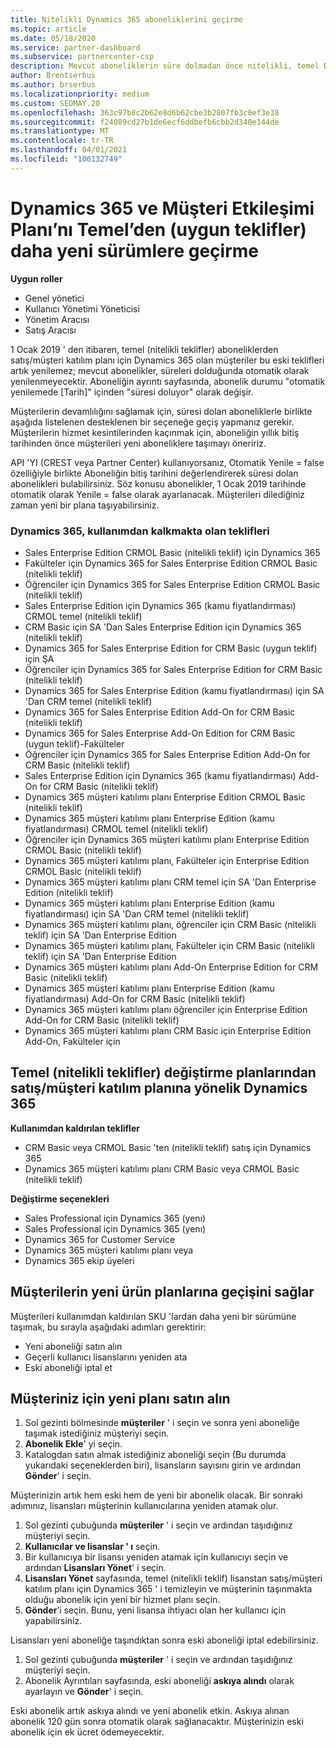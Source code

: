 ```yaml
---
title: Nitelikli Dynamics 365 aboneliklerini geçirme
ms.topic: article
ms.date: 05/18/2020
ms.service: partner-dashboard
ms.subservice: partnercenter-csp
description: Mevcut aboneliklerin süre dolmadan önce nitelikli, temel Dynamics 365 aboneliklerinden yeni bir aboneliğe nasıl geçiş yapılacağını öğrenin.
author: Brentserbus
ms.author: brserbus
ms.localizationpriority: medium
ms.custom: SEOMAY.20
ms.openlocfilehash: 363c97b8c2b62e8d6b62cbe3b2807fb3c0ef3e38
ms.sourcegitcommit: f24089cd27b1de6ecf6ddbefb6cbb2d340e144de
ms.translationtype: MT
ms.contentlocale: tr-TR
ms.lasthandoff: 04/01/2021
ms.locfileid: "106132749"
---
```

# <a name="migrate-dynamics-365-and-customer-engagement-plan-from-basic-qualified-offers-to-newer-versions"></a>Dynamics 365 ve Müşteri Etkileşimi Planı’nı Temel’den (uygun teklifler) daha yeni sürümlere geçirme

**Uygun roller**

- Genel yönetici
- Kullanıcı Yönetimi Yöneticisi
- Yönetim Aracısı
- Satış Aracısı

1 Ocak 2019 ' den itibaren, temel (nitelikli teklifler) aboneliklerden satış/müşteri katılım planı için Dynamics 365 olan müşteriler bu eski teklifleri artık yenilemez; mevcut abonelikler, süreleri dolduğunda otomatik olarak yenilenmeyecektir. Aboneliğin ayrıntı sayfasında, abonelik durumu "otomatik yenilemede [Tarih]" içinden "süresi doluyor" olarak değişir. 

Müşterilerin devamlılığını sağlamak için, süresi dolan aboneliklerle birlikte aşağıda listelenen desteklenen bir seçeneğe geçiş yapmanız gerekir. Müşterilerin hizmet kesintilerinden kaçınmak için, aboneliğin yıllık bitiş tarihinden önce müşterileri yeni aboneliklere taşımayı öneririz.

API 'YI (CREST veya Partner Center) kullanıyorsanız, Otomatik Yenile = false özelliğiyle birlikte Aboneliğin bitiş tarihini değerlendirerek süresi dolan abonelikleri bulabilirsiniz. Söz konusu abonelikler, 1 Ocak 2019 tarihinde otomatik olarak Yenile = false olarak ayarlanacak. Müşterileri dilediğiniz zaman yeni bir plana taşıyabilirsiniz. 

### <a name="the-dynamics-365-offers-being-retired"></a>Dynamics 365, kullanımdan kalkmakta olan teklifleri

- Sales Enterprise Edition CRMOL Basic (nitelikli teklif) için Dynamics 365
- Fakülteler için Dynamics 365 for Sales Enterprise Edition CRMOL Basic (nitelikli teklif)
- Öğrenciler için Dynamics 365 for Sales Enterprise Edition CRMOL Basic (nitelikli teklif)
- Sales Enterprise Edition için Dynamics 365 (kamu fiyatlandırması) CRMOL temel (nitelikli teklif)
- CRM Basic için SA 'Dan Sales Enterprise Edition için Dynamics 365 (nitelikli teklif)
- Dynamics 365 for Sales Enterprise Edition for CRM Basic (uygun teklif) için ŞA
- Öğrenciler için Dynamics 365 for Sales Enterprise Edition for CRM Basic (nitelikli teklif)
- Dynamics 365 for Sales Enterprise Edition (kamu fiyatlandırması) için SA 'Dan CRM temel (nitelikli teklif)
- Dynamics 365 for Sales Enterprise Edition Add-On for CRM Basic (nitelikli teklif)
- Dynamics 365 for Sales Enterprise Add-On Edition for CRM Basic (uygun teklif)-Fakülteler
- Öğrenciler için Dynamics 365 for Sales Enterprise Edition Add-On for CRM Basic (nitelikli teklif)
- Sales Enterprise Edition için Dynamics 365 (kamu fiyatlandırması) Add-On for CRM Basic (nitelikli teklif)
- Dynamics 365 müşteri katılımı planı Enterprise Edition CRMOL Basic (nitelikli teklif)
- Dynamics 365 müşteri katılımı planı Enterprise Edition (kamu fiyatlandırması) CRMOL temel (nitelikli teklif)
- Öğrenciler için Dynamics 365 müşteri katılımı planı Enterprise Edition CRMOL Basic (nitelikli teklif)
- Dynamics 365 müşteri katılımı planı, Fakülteler için Enterprise Edition CRMOL Basic (nitelikli teklif)
- Dynamics 365 müşteri katılımı planı CRM temel için SA 'Dan Enterprise Edition (nitelikli teklif)
- Dynamics 365 müşteri katılımı planı Enterprise Edition (kamu fiyatlandırması) için SA 'Dan CRM temel (nitelikli teklif)
- Dynamics 365 müşteri katılımı planı, öğrenciler için CRM Basic (nitelikli teklif) için SA 'Dan Enterprise Edition
- Dynamics 365 müşteri katılımı planı, Fakülteler için CRM Basic (nitelikli teklif) için SA 'Dan Enterprise Edition
- Dynamics 365 müşteri katılımı planı Add-On Enterprise Edition for CRM Basic (nitelikli teklif)
- Dynamics 365 müşteri katılımı planı Enterprise Edition (kamu fiyatlandırması) Add-On for CRM Basic (nitelikli teklif)
- Dynamics 365 müşteri katılımı planı öğrenciler için Enterprise Edition Add-On for CRM Basic (nitelikli teklif)
- Dynamics 365 müşteri katılımı planı CRM Basic için Enterprise Edition Add-On, Fakülteler için



## <a name="dynamics-365-for-sales-customer-engagement-plan-from-basic-qualified-offers-replacement-plans"></a>Temel (nitelikli teklifler) değiştirme planlarından satış/müşteri katılım planına yönelik Dynamics 365

**Kullanımdan kaldırılan teklifler**   

- CRM Basic veya CRMOL Basic 'ten (nitelikli teklif) satış için Dynamics 365
- Dynamics 365 müşteri katılımı planı CRM Basic veya CRMOL Basic (nitelikli teklif)

**Değiştirme seçenekleri**
- Sales Professional için Dynamics 365 (yenı)
- Sales Professional için Dynamics 365 (yenı)
- Dynamics 365 for Customer Service
- Dynamics 365 müşteri katılımı planı veya
- Dynamics 365 ekip üyeleri



## <a name="transition-customers-to-new-product-plans"></a>Müşterilerin yeni ürün planlarına geçişini sağlar

Müşterileri kullanımdan kaldırılan SKU 'lardan daha yeni bir sürümüne taşımak, bu sırayla aşağıdaki adımları gerektirir:

- Yeni aboneliği satın alın
- Geçerli kullanıcı lisanslarını yeniden ata
- Eski aboneliği iptal et

## <a name="purchase-the-new-plan-for-your-customer"></a>Müşteriniz için yeni planı satın alın

1. Sol gezinti bölmesinde **müşteriler** ' i seçin ve sonra yeni aboneliğe taşımak istediğiniz müşteriyi seçin.
2. **Abonelik Ekle**' yi seçin.
3. Katalogdan satın almak istediğiniz aboneliği seçin (Bu durumda yukarıdaki seçeneklerden biri), lisansların sayısını girin ve ardından **Gönder**' i seçin. 

Müşterinizin artık hem eski hem de yeni bir abonelik olacak. Bir sonraki adımınız, lisansları müşterinin kullanıcılarına yeniden atamak olur.

1. Sol gezinti çubuğunda **müşteriler** ' i seçin ve ardından taşıdığınız müşteriyi seçin.
2. **Kullanıcılar ve lisanslar ' ı** seçin.
3. Bir kullanıcıya bir lisansı yeniden atamak için kullanıcıyı seçin ve ardından **Lisansları Yönet**' i seçin. 
4. **Lisansları Yönet** sayfasında, temel (nitelikli teklif) lisanstan satış/müşteri katılım planı için Dynamics 365 ' i temizleyin ve müşterinin taşınmakta olduğu abonelik için yeni bir hizmet planı seçin. 
5. **Gönder**’i seçin. Bunu, yeni lisansa ihtiyacı olan her kullanıcı için yapabilirsiniz. 

Lisansları yeni aboneliğe taşındıktan sonra eski aboneliği iptal edebilirsiniz. 

1. Sol gezinti çubuğunda **müşteriler** ' i seçin ve ardından taşıdığınız müşteriyi seçin.
2. Abonelik Ayrıntıları sayfasında, eski aboneliği **askıya alındı** olarak ayarlayın ve **Gönder**' i seçin.

Eski abonelik artık askıya alındı ve yeni abonelik etkin. Askıya alınan abonelik 120 gün sonra otomatik olarak sağlanacaktır. Müşterinizin eski abonelik için ek ücret ödemeyecektir.
 

 



